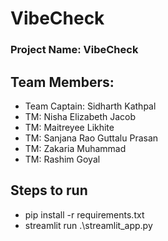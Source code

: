 # VibeCheck

### Project Name: VibeCheck

## Team Members:

- Team Captain: Sidharth Kathpal
- TM: Nisha Elizabeth Jacob
- TM: Maitreyee Likhite
- TM: Sanjana Rao Guttalu Prasan
- TM: Zakaria Muhammad
- TM: Rashim Goyal

## Steps to run
- pip install -r requirements.txt
- streamlit run .\streamlit_app.py
